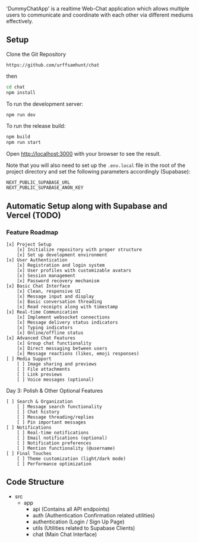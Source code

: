 'DummyChatApp' is a realtime Web-Chat application which allows multiple users to communicate and coordinate with each other via different mediums effectively. 

## Setup 

Clone the Git Repository

`https://github.com/urffsamhunt/chat`

then

```bash
cd chat
npm install
```

To run the development server:
```bash
npm run dev
```
To run the release build:
```bash
npm build
npm run start
```

Open [http://localhost:3000](http://localhost:3000) with your browser to see the result.

Note that you will also need to set up the `.env.local` file in the root of the project directory and set the following parameters accordingly (Supabase):

```env
NEXT_PUBLIC_SUPABASE_URL
NEXT_PUBLIC_SUPABASE_ANON_KEY
```

## Automatic Setup along with Supabase and Vercel (TODO)


### Feature Roadmap
    [x] Project Setup
        [x] Initialize repository with proper structure
        [x] Set up development environment
    [x] User Authentication
        [x] Registration and login system
        [x] User profiles with customizable avatars
        [x] Session management
        [x] Password recovery mechanism
    [x] Basic Chat Interface
        [x] Clean, responsive UI
        [x] Message input and display
        [x] Basic conversation threading
        [x] Read receipts along with timestamp
    [x] Real-time Communication
        [x] Implement websocket connections
        [x] Message delivery status indicators
        [x] Typing indicators
        [x] Online/offline status
    [x] Advanced Chat Features
        [x] Group chat functionality
        [x] Direct messaging between users
        [x] Message reactions (likes, emoji responses)
    [ ] Media Support
        [ ] Image sharing and previews
        [ ] File attachments
        [ ] Link previews
        [ ] Voice messages (optional)

Day 3: Polish & Other Optional Features

    [ ] Search & Organization
        [ ] Message search functionality
        [ ] Chat history
        [ ] Message threading/replies
        [ ] Pin important messages
    [ ] Notifications
        [ ] Real-time notifications
        [ ] Email notifications (optional)
        [ ] Notification preferences
        [ ] Mention functionality (@username)
    [ ] Final Touches
        [ ] Theme customization (light/dark mode)
        [ ] Performance optimization

## Code Structure

- src
    - app
        - api (Contains all API endpoints)
        - auth (Authentication Confirmation related utilities)
        - authentication (Login / Sign Up Page)
        - utils (Utilities related to Supabase Clients)
        - chat (Main Chat Interface)
